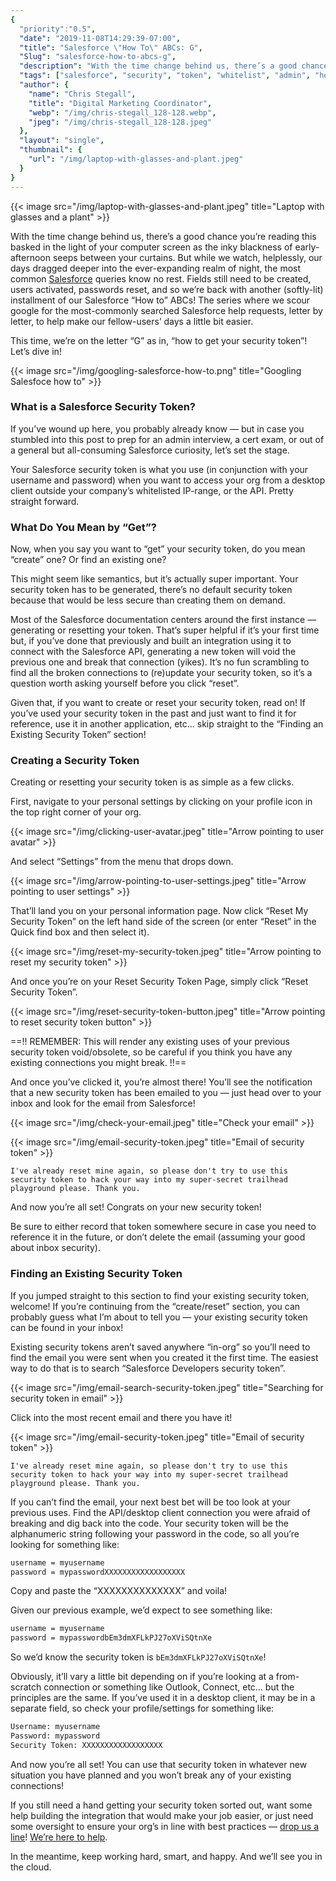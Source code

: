 ```yaml
---
{
  "priority":"0.5",
  "date": "2019-11-08T14:29:39-07:00",
  "title": "Salesforce \"How To\" ABCs: G",
  "Slug": "salesforce-how-to-abcs-g",
  "description": "With the time change behind us, there’s a good chance you’re reading this basked in the light of your computer screen as the inky blackness of early-afternoon seeps between your curtains...",
  "tags": ["salesforce", "security", "token", "whitelist", "admin", "how to"],
  "author": {
    "name": "Chris Stegall",
    "title": "Digital Marketing Coordinator",
    "webp": "/img/chris-stegall_128-128.webp",
    "jpeg": "/img/chris-stegall_128-128.jpeg"
  },
  "layout": "single",
  "thumbnail": {
    "url": "/img/laptop-with-glasses-and-plant.jpeg"
  }
}
---
```



{{< image src="/img/laptop-with-glasses-and-plant.jpeg" title="Laptop with glasses and a plant" >}}

With the time change behind us, there’s a good chance you’re reading this basked in the light of your computer screen as the inky blackness of early-afternoon seeps between your curtains. But while we watch, helplessly, our days dragged deeper into the ever-expanding realm of night, the most common [Salesforce](https://www.salesforce.com/products/) queries know no rest. Fields still need to be created, users activated, passwords reset, and so we’re back with another (softly-lit) installment of our Salesforce “How to” ABCs! The series where we scour google for the most-commonly searched Salesforce help requests, letter by letter, to help make our fellow-users’ days a little bit easier.

This time, we’re on the letter “G” as in, “how to get your security token”! Let’s dive in!

{{< image src="/img/googling-salesforce-how-to.png" title="Googling Salesfoce how to" >}}

### What is a Salesforce Security Token?

If you’ve wound up here, you probably already know — but in case you stumbled into this post to prep for an admin interview, a cert exam, or out of a general but all-consuming Salesforce curiosity, let’s set the stage.

Your Salesforce security token is what you use (in conjunction with your username and password) when you want to access your org from a desktop client outside your company’s whitelisted IP-range, or the API. Pretty straight forward.

### What Do You Mean by “Get”?

Now, when you say you want to “get” your security token, do you mean “create” one? Or find an existing one?

This might seem like semantics, but it’s actually super important. Your security token has to be generated, there’s no default security token because that would be less secure than creating them on demand.

Most of the Salesforce documentation centers around the first instance — generating or resetting your token. That’s super helpful if it’s your first time but, if you’ve done that previously and built an integration using it to connect with the Salesforce API, generating a new token will void the previous one and break that connection (yikes). It’s no fun scrambling to find all the broken connections to (re)update your security token, so it’s a question worth asking yourself before you click “reset”.

Given that, if you want to create or reset your security token, read on! If you’ve used your security token in the past and just want to find it for reference, use it in another application, etc… skip straight to the “Finding an Existing Security Token” section!

### Creating a Security Token

Creating or resetting your security token is as simple as a few clicks.

First, navigate to your personal settings by clicking on your profile icon in the top right corner of your org.

{{< image src="/img/clicking-user-avatar.jpeg" title="Arrow pointing to user avatar" >}}

And select “Settings” from the menu that drops down.

{{< image src="/img/arrow-pointing-to-user-settings.jpeg" title="Arrow pointing to user settings" >}}

That’ll land you on your personal information page. Now click “Reset My Security Token” on the left hand side of the screen (or enter “Reset” in the Quick find box and then select it).

{{< image src="/img/reset-my-security-token.jpeg" title="Arrow pointing to reset my security token" >}}

And once you’re on your Reset Security Token Page, simply click “Reset Security Token”.

{{< image src="/img/reset-security-token-button.jpeg" title="Arrow pointing to reset security token button" >}}

==!! REMEMBER: This will render any existing uses of your previous security token void/obsolete, so be careful if you think you have any existing connections you might break. !!==

And once you’ve clicked it, you’re almost there! You’ll see the notification that a new security token has been emailed to you — just head over to your inbox and look for the email from Salesforce!

{{< image src="/img/check-your-email.jpeg" title="Check your email" >}}

{{< image src="/img/email-security-token.jpeg" title="Email of security token" >}}

`I've already reset mine again, so please don't try to use this security token to hack your way into my super-secret trailhead playground please. Thank you.`

And now you’re all set! Congrats on your new security token!

Be sure to either record that token somewhere secure in case you need to reference it in the future, or don’t delete the email (assuming your good about inbox security).

### Finding an Existing Security Token

If you jumped straight to this section to find your existing security token, welcome! If you’re continuing from the “create/reset” section, you can probably guess what I’m about to tell you — your existing security token can be found in your inbox!

Existing security tokens aren’t saved anywhere “in-org” so you’ll need to find the email you were sent when you created it the first time. The easiest way to do that is to search “Salesforce Developers security token”.

{{< image src="/img/email-search-security-token.jpeg" title="Searching for security token in email" >}}

Click into the most recent email and there you have it!

{{< image src="/img/email-security-token.jpeg" title="Email of security token" >}}

`I've already reset mine again, so please don't try to use this security token to hack your way into my super-secret trailhead playground please. Thank you.`

If you can’t find the email, your next best bet will be too look at your previous uses. Find the API/desktop client connection you were afraid of breaking and dig back into the code. Your security token will be the alphanumeric string following your password in the code, so all you’re looking for something like:

```cmd
username = myusername
password = mypasswordXXXXXXXXXXXXXXXXXX
```

Copy and paste the “XXXXXXXXXXXXXX” and voila!

Given our previous example, we’d expect to see something like:

```cmd
username = myusername
password = mypasswordbEm3dmXFLkPJ27oXViSQtnXe
```

So we’d know the security token is `bEm3dmXFLkPJ27oXViSQtnXe`!

Obviously, it’ll vary a little bit depending on if you’re looking at a from-scratch connection or something like Outlook, Connect, etc… but the principles are the same. If you’ve used it in a desktop client, it may be in a separate field, so check your profile/settings for something like:

```cmd
Username: myusername
Password: mypassword
Security Token: XXXXXXXXXXXXXXXXXX
```

And now you’re all set! You can use that security token in whatever new situation you have planned and you won’t break any of your existing connections!

If you still need a hand getting your security token sorted out, want some help building the integration that would make your job easier, or just need some oversight to ensure your org’s in line with best practices — [drop us a line](/contact)! [We’re here to help](https://appexchange.salesforce.com/appxConsultingListingDetail?listingId=a0N30000001gF9jEAE&fbclid=IwAR38kpRGAPJb5T-T-IwqQIkE55Lb7xqArR9qnRFBQffZbgxay0k8gTrzkgE).

In the meantime, keep working hard, smart, and happy. And we’ll see you in the cloud.
